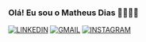 ### Olá! Eu sou o Matheus Dias 🖐🏼👩‍💻

[![LINKEDIN](https://img.shields.io/badge/LinkedIn-0077B5?style=for-the-badge&logo=linkedin&logoColor=white
)](https://www.linkedin.com/in/matheus-felipe-8a9017155/)
[![GMAIL](https://img.shields.io/badge/Telegram-2CA5E0?style=for-the-badge&logo=telegram&logoColor=white)](t.me/dev_dias)
[![INSTAGRAM](https://img.shields.io/badge/Instagram-E4405F?style=for-the-badge&logo=instagram&logoColor=white
)](https://www.instagram.com/di.mattheus/)
